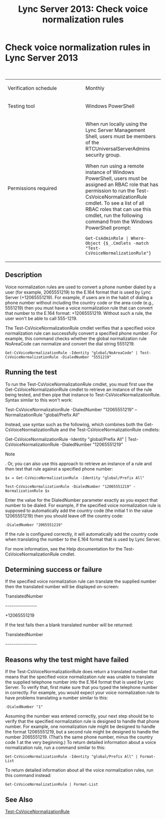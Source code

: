 ﻿---
title: 'Lync Server 2013: Check voice normalization rules'
TOCTitle: Check voice normalization rules
ms:assetid: bf71a218-71cd-4b64-b8e8-b3a98b6e87a2
ms:mtpsurl: https://technet.microsoft.com/en-us/library/Dn725212(v=OCS.15)
ms:contentKeyID: 63969649
ms.date: 01/27/2015
mtps_version: v=OCS.15
---

# Check voice normalization rules in Lync Server 2013

 



<table>
<colgroup>
<col style="width: 50%" />
<col style="width: 50%" />
</colgroup>
<tbody>
<tr class="odd">
<td><p>Verification schedule</p></td>
<td><p>Monthly</p></td>
</tr>
<tr class="even">
<td><p>Testing tool</p></td>
<td><p>Windows PowerShell</p></td>
</tr>
<tr class="odd">
<td><p>Permissions required</p></td>
<td><p>When run locally using the Lync Server Management Shell, users must be members of the RTCUniversalServerAdmins security group.</p>
<p>When run using a remote instance of Windows PowerShell, users must be assigned an RBAC role that has permission to run the Test-CsVoiceNormalizationRule cmdlet. To see a list of all RBAC roles that can use this cmdlet, run the following command from the Windows PowerShell prompt:</p>
<p><code>Get-CsAdminRole | Where-Object {$_.Cmdlets -match &quot;Test-CsVoiceNormalizationRule&quot;}</code></p></td>
</tr>
</tbody>
</table>


## Description

Voice normalization rules are used to convert a phone number dialed by a user (for example, 2065551219) to the E.164 format that is used by Lync Server (+12065551219). For example, if users are in the habit of dialing a phone number without including the country code or the area code (e.g., 5551219) then you must have a voice normalization rule that can convert that number to the E.164 format: +12065551219. Without such a rule, the user won't be able to call 555-1219.

The Test-CsVoiceNormalizationRule cmdlet verifies that a specified voice normalization rule can successfully convert a specified phone number. For example, this command checks whether the global normalization rule NoAreaCode can normalize and convert the dial string 5551219.

`Get-CsVoiceNormalizationRule -Identity "global/NoAreaCode" | Test-CsVoiceNormalizationRule -DialedNumber "5551219"`

## Running the test

To run the Test-CsVoiceNormalizationRule cmdlet, you must first use the Get-CsVoiceNormalizationRule cmdlet to retrieve an instance of the rule being tested, and then pipe that instance to Test-CsVoiceNormalizationRule. Syntax similar to this won't work:

Test-CsVoiceNormalizationRule -DialedNumber "12065551219" –NormalizationRule "global/Prefix All"

Instead, use syntax such as the following, which combines both the Get-CsVoiceNormalizationRule and the Test-CsVoiceNormalizationRule cmdlets:

Get-CsVoiceNormalizationRule -Identity "global/Prefix All" | Test-CsVoiceNormalizationRule -DialedNumber "12065551219"


> [!NOTE]
> . Or, you can also use this approach to retrieve an instance of a rule and then test that rule against a specified phone number:



`$x = Get-CsVoiceNormalizationRule -Identity "global/Prefix All"`

`Test-CsVoiceNormalizationRule -DialedNumber "12065551219" -NormalizationRule $x`

Enter the value for the DialedNumber parameter exactly as you expect that number to be dialed. For example, if the specified voice normalization rule is supposed to automatically add the country code (the initial 1 in the value 12065551219) then you should leave off the country code:

`-DialedNumber "2065551219"`

If the rule is configured correctly, it will automatically add the country code when translating the number to the E.164 format that is used by Lync Server.

For more information, see the Help documentation for the Test-CsVoiceNormalizationRule cmdlet.

## Determining success or failure

If the specified voice normalization rule can translate the supplied number then the translated number will be displayed on-screen:

TranslatedNumber

\----------------

\+12065551219

If the test fails then a blank translated number will be returned:

TranslatedNumber

\----------------

## Reasons why the test might have failed

If the Test-CsVoiceNormalizationRule does return a translated number that means that the specified voice normalization rule was unable to translate the supplied telephone number into the E.164 format that is used by Lync Server. To verify that, first make sure that you typed the telephone number in correctly. For example, you would expect your voice normalization rule to have problems translating a number similar to this:

`-DialedNumber "1"`

Assuming the number was entered correctly, your next step should be to verify that the specified normalization rule is designed to handle that phone number. For example, one normalization rule might be designed to handle the format 12065551219, but a second rule might be designed to handle the number 2065551219. (That’s the same phone number, minus the country code 1 at the very beginning.) To return detailed information about a voice normalization rule, run a command similar to this:

`Get-CsVoiceNormalizationRule -Identity "global/Prefix All" | Format-List`

To return detailed information about all the voice normalization rules, run this command instead:

`Get-CsVoiceNormalizationRule | Format-List`

## See Also


[Test-CsVoiceNormalizationRule](https://technet.microsoft.com/en-us/library/gg399003\(v=ocs.15\))


